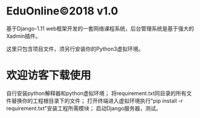 # EduOnline©2018 v1.0
基于Django-1.11 web框架开发的一套网络课程系统，后台管理系统是基于强大的Xadmin插件。

这里只包含项目文件，须另行安装你的Python3虚拟环境。
# 欢迎访客下载使用
自行安装python解释器和python虚拟环境；
将requirement.txt同目录的所有文件替换你的工程根目录下的文件；
打开终端进入虚拟环境执行"pip install -r requirement.txt"安装工程所需模块；
启动Django服务器，测试。
